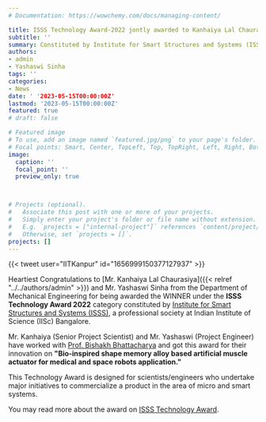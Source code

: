 ```yaml
---
# Documentation: https://wowchemy.com/docs/managing-content/

title: ISSS Technology Award-2022 jontly awarded to Kanhaiya Lal Chaurasiya and Yashaswi Sinha
subtitle: ''
summary: Constituted by Institute for Smart Structures and Systems (ISSS), a professional society at IISc Bangalore.
authors: 
- admin
- Yashaswi Sinha
tags: ''
categories: 
- News
date: ' '2023-05-15T00:00:00Z'
lastmod: '2023-05-15T00:00:00Z'
featured: true
# draft: false

# Featured image
# To use, add an image named `featured.jpg/png` to your page's folder.
# Focal points: Smart, Center, TopLeft, Top, TopRight, Left, Right, BottomLeft, Bottom, BottomRight.
image:
  caption: ''
  focal_point: ''
  preview_only: true



# Projects (optional).
#   Associate this post with one or more of your projects.
#   Simply enter your project's folder or file name without extension.
#   E.g. `projects = ["internal-project"]` references `content/project/deep-learning/index.md`.
#   Otherwise, set `projects = []`.
projects: []
---
```

{{< tweet user="IITKanpur" id="1656999150377127937" >}}


Heartiest Congratulations to [Mr. Kanhaiya Lal Chaurasiya]({{< relref "../../authors/admin" >}}) and Mr. Yashaswi Sinha from the Department of Mechanical Engineering for being awarded the WINNER under the **ISSS Technology Award 2022** category constituted by [Institute for Smart Structures and Systems (ISSS)](https://isssonline.in/), a professional society at Indian Institute of Science (IISc) Bangalore.

Mr. Kanhaiya (Senior Project Scientist) and Mr. Yashaswi (Project Engineer) have worked with [Prof. Bishakh Bhattacharya](https://www.iitk.ac.in/smss/#about) and got this award for their innovation on **"Bio-inspired shape memory alloy based artificial muscle actuator for medical and space robots application."**

This Technology Award is designed for scientists/engineers who undertake major initiatives to commercialize a product in the area of micro and smart systems.

You may read more about the award on [ISSS Technology Award](https://isssonline.in/isss-awards-2022/).

